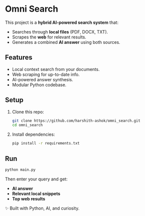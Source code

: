 # Omni Search

This project is a **hybrid AI-powered search system** that:

- Searches through **local files** (PDF, DOCX, TXT).
- Scrapes the **web** for relevant results.
- Generates a combined **AI answer** using both sources.

## Features

- Local context search from your documents.
- Web scraping for up-to-date info.
- AI-powered answer synthesis.
- Modular Python codebase.

## Setup

1. Clone this repo:

   ```bash
   git clone https://github.com/harshith-ashok/omni_search.git
   cd omni_search
   ```

2. Install dependencies:

   ```bash
   pip install -r requirements.txt
   ```

## Run

```bash
python main.py
```

Then enter your query and get:

- **AI answer**
- **Relevant local snippets**
- **Top web results**

✨ Built with Python, AI, and curiosity.
